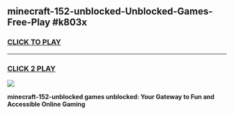 
## minecraft-152-unblocked-Unblocked-Games-Free-Play #k803x
<h3>
<a href="https://us.freeplayer.one?title=minecraft-152-unblocked&ref=9M">CLICK TO PLAY</a></h3>
<hr>

<h3>
<a href="https://us.freeplayer.one?title=minecraft-152-unblocked&ref=9M">CLICK 2 PLAY</a>
  
</h3>

<a href="https://us.freeplayer.one?title=minecraft-152-unblocked&ref=9M"><img src="https://clearcache.store/games.png"></a>


**minecraft-152-unblocked games unblocked: Your Gateway to Fun and Accessible Online Gaming**
